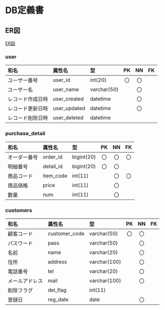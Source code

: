 # DB定義書
## ER図
[ER図]( https://github.com/Aso2001385/2021sys-design/blob/main/sample/ER.md )

### user
|和名|属性名|型|PK|NN|FK|
|:---|:---|:---|:---:|:---:|:---:|
|ユーザー番号|user_id|int(20)|〇|〇||
|ユーザー名|user_name|varchar(50)||〇||
|レコード作成日時|user_created|datetime||〇||
|レコード更新日時|user_updated|datetime||〇||
|レコード削除日時|user_deleted|datetime||||




### purchase_detail
|和名|属性名|型|PK|NN|FK|
|:---|:---|:---|:---:|:---:|:---:|
|オーダー番号|order_id|bigint(20)|〇|〇|〇|
|明細番号|detail_id|bigint(20)|〇|〇||
|商品コード|item_code|int(11)||〇|〇|
|商品価格|price|int(11)||〇||
|数量|num|int(11)||〇||

### customers
|和名|属性名|型|PK|NN|FK|
|:---|:---|:---|:---:|:---:|:---:|
|顧客コード|customer_code|varchar(50)|〇|〇||
|パスワード|pass|varchar(50)||〇||
|名前|name|varchar(20)||〇||
|住所|address|varchar(100)||〇||
|電話番号|tel|varchar(20)||〇||
|メールアドレス|mail|varchar(100)||〇||
|削除フラグ|del_flag|int(11)||||
|登録日|reg_date|date||〇||
